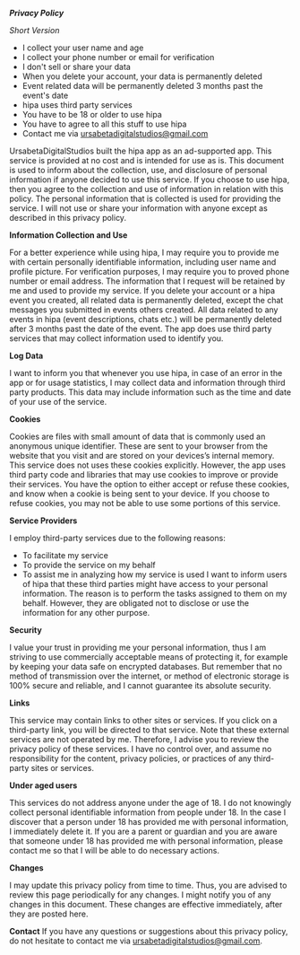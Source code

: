 ***Privacy Policy***

*Short Version*
- I collect your user name and age
- I collect your phone number or email for verification
- I don't sell or share your data
- When you delete your account, your data is permanently deleted
- Event related data will be permanently deleted 3 months past the event's date
- hipa uses third party services
- You have to be 18 or older to use hipa
- You have to agree to all this stuff to use hipa
- Contact me via ursabetadigitalstudios@gmail.com

UrsabetaDigitalStudios built the hipa app as an ad-supported app. This service is provided at no cost and is intended for use as is. This document is used to inform about the collection, use, and disclosure of personal information if anyone decided to use this service. If you choose to use hipa, then you agree to the collection and use of information in relation with this policy. The personal information that is collected is used for providing the service. I will not use or share your information with anyone except as described in this privacy policy.

**Information Collection and Use**

For a better experience while using hipa, I may require you to provide me with certain personally identifiable information, including user name and profile picture. For verification purposes, I may require you to proved phone number or email address. The information that I request will be retained by me and used to provide my service. If you delete your account or a hipa event you created, all related data is permanently deleted, except the chat messages you submitted in events others created. All data related to any events in hipa (event descriptions, chats etc.) will be permanently deleted after 3 months past the date of the event. The app does use third party services that may collect information used to identify you. 

**Log Data**

I want to inform you that whenever you use hipa, in case of an error in the app or for usage statistics, I may collect data and information through third party products. This data may include information such as the time and date of your use of the service.

**Cookies**

Cookies are files with small amount of data that is commonly used an anonymous unique identifier. These are sent to your browser from the website that you visit and are stored on your devices’s internal memory. This service does not uses these cookies explicitly. However, the app uses third party code and libraries that may use cookies to improve or provide their services. You have the option to either accept or refuse these cookies, and know when a cookie is being sent to your device. If you choose to refuse cookies, you may not be able to use some portions of this service.

**Service Providers**

I employ third-party services due to the following reasons:
- To facilitate my service
- To provide the service on my behalf
- To assist me in analyzing how my service is used
I want to inform users of hipa that these third parties might have access to your personal information. The reason is to perform the tasks assigned to them on my behalf. However, they are obligated not to disclose or use the information for any other purpose.

**Security**

I value your trust in providing me your personal information, thus I am striving to use commercially acceptable means of protecting it, for example by keeping your data safe on encrypted databases. But remember that no method of transmission over the internet, or method of electronic storage is 100% secure and reliable, and I cannot guarantee its absolute security. 

**Links**

This service may contain links to other sites or services. If you click on a third-party link, you will be directed to that service. Note that these external services are not operated by me. Therefore, I advise you to review the privacy policy of these services. I have no control over, and assume no responsibility for the content, privacy policies, or practices of any third-party sites or services.

**Under aged users**

This services do not address anyone under the age of 18. I do not knowingly collect personal identifiable information from people under 18. In the case I discover that a person under 18 has provided me with personal information, I immediately delete it. If you are a parent or guardian and you are aware that someone under 18 has provided me with personal information, please contact me so that I will be able to do necessary actions.

**Changes**

I may update this privacy policy from time to time. Thus, you are advised to review this page periodically for any changes. I might notify you of any changes in this document. These changes are effective immediately, after they are posted here.

**Contact**
If you have any questions or suggestions about this privacy policy, do not hesitate to contact me via ursabetadigitalstudios@gmail.com.
